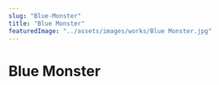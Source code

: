 ```yaml
---
slug: "Blue-Monster"
title: "Blue Monster"
featuredImage: "../assets/images/works/Blue Monster.jpg"
---
```


# Blue Monster
